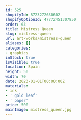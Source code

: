 ```yaml
---
id: 525
shopifyId: 8723272630602
shopifyOptionId: 47772451307850
order: 63
title: Mistress Queen
slug: mistress-queen
url: art-works/mistress-queen
aliases: []
categories:
- graphics
inStock: true
isVisible: true
location: Spain
height: 50
width: 70
date: 2023-01-01T00:00:00Z
materials:
- ink
- ' gold leaf'
- ' paper'
price: 500
mainImage: mistress_queen.jpg
---
```

